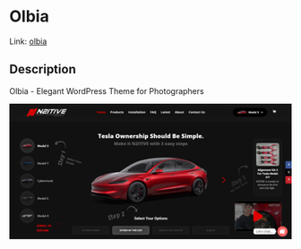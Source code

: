 # Olbia

Link: [olbia](https://themeforest.net/item/olbia-elegant-wordpress-theme-for-photographers/27528379?srsltid=AfmBOorPCU6uEBibhaNDwNJ20-29C_hYAo9cTOszhSAEiT655UbMdAlc/)

## Description

Olbia - Elegant WordPress Theme for Photographers

![Screenshot](https://github.com/DimaWide/wp-themes/blob/main/n2itive/img/screen.jpg)